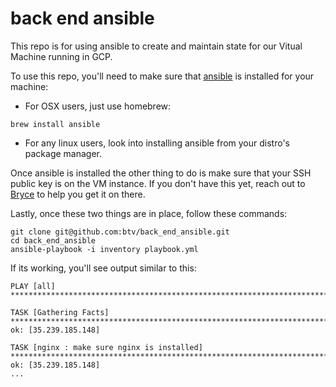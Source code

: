 # back end ansible

This repo is for using ansible to create and maintain state for our Vitual Machine running in GCP.

To use this repo, you'll need to make sure that [ansible](https://www.ansible.com/) is installed for your machine:

* For OSX users, just use homebrew:

```
brew install ansible
```

* For any linux users, look into installing ansible from your distro's package manager.


Once ansible is installed the other thing to do is make sure that your SSH public key is on the VM instance. If you don't have this yet, reach out to [Bryce](https://github.com/btv) to help you get it on there.

Lastly, once these two things are in place, follow these commands:

```
git clone git@github.com:btv/back_end_ansible.git
cd back_end_ansible
ansible-playbook -i inventory playbook.yml
```

If its working, you'll see output similar to this:

```
PLAY [all] *************************************************************************

TASK [Gathering Facts] *************************************************************************
ok: [35.239.185.148]

TASK [nginx : make sure nginx is installed] *************************************************************************
ok: [35.239.185.148]
...
```